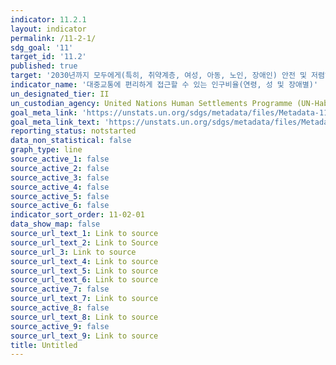 ```yaml
---
indicator: 11.2.1
layout: indicator
permalink: /11-2-1/
sdg_goal: '11'
target_id: '11.2'
published: true
target: '2030년까지 모두에게(특히, 취약계층, 여성, 아동, 노인, 장애인) 안전 및 저렴하고 지속가능한 공공 교통시스템 제공'
indicator_name: '대중교통에 편리하게 접근할 수 있는 인구비율(연령, 성 및 장애별)'
un_designated_tier: II
un_custodian_agency: United Nations Human Settlements Programme (UN-Habitat)
goal_meta_link: 'https://unstats.un.org/sdgs/metadata/files/Metadata-11-02-01.pdf'
goal_meta_link_text: 'https://unstats.un.org/sdgs/metadata/files/Metadata-11-02-01.pdf'
reporting_status: notstarted
data_non_statistical: false
graph_type: line
source_active_1: false
source_active_2: false
source_active_3: false
source_active_4: false
source_active_5: false
source_active_6: false
indicator_sort_order: 11-02-01
data_show_map: false
source_url_text_1: Link to source
source_url_text_2: Link to Source
source_url_3: Link to source
source_url_text_4: Link to source
source_url_text_5: Link to source
source_url_text_6: Link to source
source_active_7: false
source_url_text_7: Link to source
source_active_8: false
source_url_text_8: Link to source
source_active_9: false
source_url_text_9: Link to source
title: Untitled
---
```

